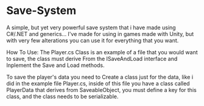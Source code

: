 # Save-System
A simple, but yet very powerful save system that i have made using C#/.NET and generics...
I've made for using in games made with Unity, but with very few alterations you can use it for everything that you want.

How To Use:
The Player.cs Class is an example of a file that you would want to save, the class must derive From the ISaveAndLoad interface and Inplement the Save and Load methods.

To save the player's data you need to Create a class just for the data, like i did in the example file Player.cs, inside of this file you have a class called PlayerData that derives from SaveableObject, you must define a key for this class, and the class needs to be serializable.
